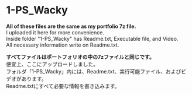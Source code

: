 # 1-PS_Wacky

**All of these files are the same as my portfolio 7z file.**<br />
I uploaded it here for more convenience.<br />
Inside folder "1-PS_Wacky" has Readme.txt, Executable file, and Video.<br />
All necessary information write on Readme.txt.<br />

**すべてファイルはポートフォリオの中の7zファイルと同じです。**<br />
便宜上、ここにアップロードしました。<br />
フォルダ「1-PS_Wacky」内には、Readme.txt、実行可能ファイル、およびビデオがあります。<br />
Readme.txtにすべて必要な情報を書き込みます。<br />

